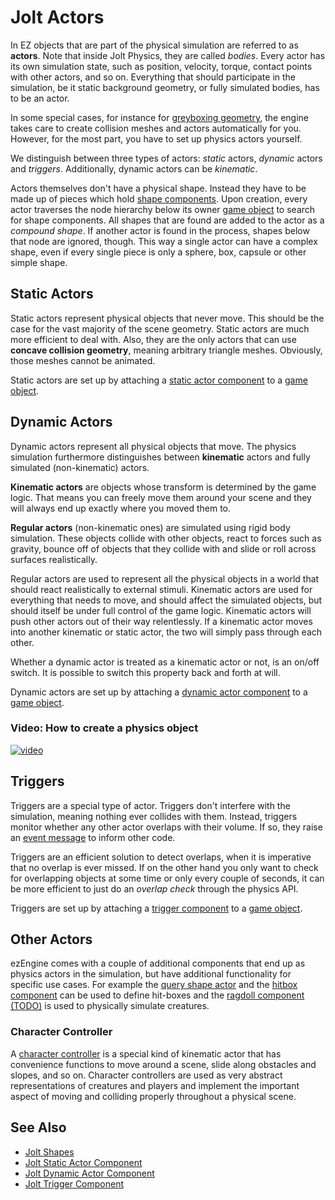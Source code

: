 # Jolt Actors

In EZ objects that are part of the physical simulation are referred to as **actors**. Note that inside Jolt Physics, they are called *bodies*. Every actor has its own simulation state, such as position, velocity, torque, contact points with other actors, and so on. Everything that should participate in the simulation, be it static background geometry, or fully simulated bodies, has to be an actor.

In some special cases, for instance for [greyboxing geometry](../../../scenes/greyboxing.md), the engine takes care to create collision meshes and actors automatically for you. However, for the most part, you have to set up physics actors yourself.

We distinguish between three types of actors: *static* actors, *dynamic* actors and *triggers*. Additionally, dynamic actors can be *kinematic*.

Actors themselves don't have a physical shape. Instead they have to be made up of pieces which hold [shape components](../collision-shapes/jolt-shapes.md). Upon creation, every actor traverses the node hierarchy below its owner [game object](../../../runtime/world/game-objects.md) to search for shape components. All shapes that are found are added to the actor as a *compound shape*. If another actor is found in the process, shapes below that node are ignored, though. This way a single actor can have a complex shape, even if every single piece is only a sphere, box, capsule or other simple shape.

## Static Actors

Static actors represent physical objects that never move. This should be the case for the vast majority of the scene geometry. Static actors are much more efficient to deal with. Also, they are the only actors that can use **concave collision geometry**, meaning arbitrary triangle meshes. Obviously, those meshes cannot be animated.

Static actors are set up by attaching a [static actor component](jolt-static-actor-component.md) to a [game object](../../../runtime/world/game-objects.md).

## Dynamic Actors

Dynamic actors represent all physical objects that move. The physics simulation furthermore distinguishes between **kinematic** actors and fully simulated (non-kinematic) actors.

**Kinematic actors** are objects whose transform is determined by the game logic. That means you can freely move them around your scene and they will always end up exactly where you moved them to.

**Regular actors** (non-kinematic ones) are simulated using rigid body simulation. These objects collide with other objects, react to forces such as gravity, bounce off of objects that they collide with and slide or roll across surfaces realistically.

Regular actors are used to represent all the physical objects in a world that should react realistically to external stimuli. Kinematic actors are used for everything that needs to move, and should affect the simulated objects, but should itself be under full control of the game logic. Kinematic actors will push other actors out of their way relentlessly. If a kinematic actor moves into another kinematic or static actor, the two will simply pass through each other.

Whether a dynamic actor is treated as a kinematic actor or not, is an on/off switch. It is possible to switch this property back and forth at will.

Dynamic actors are set up by attaching a [dynamic actor component](jolt-dynamic-actor-component.md) to a [game object](../../../runtime/world/game-objects.md).

### Video: How to create a physics object

[![video](https://img.youtube.com/vi/hlEUdO5yVig/0.jpg)](https://www.youtube.com/watch?v=hlEUdO5yVig)

## Triggers

Triggers are a special type of actor. Triggers don't interfere with the simulation, meaning nothing ever collides with them. Instead, triggers monitor whether any other actor overlaps with their volume. If so, they raise an [event message](../../../runtime/world/world-messaging.md#event-messages) to inform other code.

Triggers are an efficient solution to detect overlaps, when it is imperative that no overlap is ever missed. If on the other hand you only want to check for overlapping objects at some time or only every couple of seconds, it can be more efficient to just do an *overlap check* through the physics API.

Triggers are set up by attaching a [trigger component](jolt-trigger-component.md) to a [game object](../../../runtime/world/game-objects.md).

## Other Actors

ezEngine comes with a couple of additional components that end up as physics actors in the simulation, but have additional functionality for specific use cases. For example the [query shape actor](jolt-queryshape-actor-component.md) and the [hitbox component](../ragdolls/jolt-hitbox-component.md) can be used to define hit-boxes and the [ragdoll component (TODO)](../ragdolls/jolt-ragdoll-component.md) is used to physically simulate creatures.

### Character Controller

A [character controller](../special/jolt-character-controller.md) is a special kind of kinematic actor that has convenience functions to move around a scene, slide along obstacles and slopes, and so on. Character controllers are used as very abstract representations of creatures and players and implement the important aspect of moving and colliding properly throughout a physical scene.

## See Also

* [Jolt Shapes](../collision-shapes/jolt-shapes.md)
* [Jolt Static Actor Component](jolt-static-actor-component.md)
* [Jolt Dynamic Actor Component](jolt-dynamic-actor-component.md)
* [Jolt Trigger Component](jolt-trigger-component.md)
